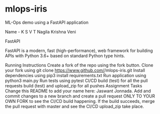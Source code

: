 # mlops-iris
ML-Ops demo using a FastAPI application

Name - 
K S V T Nagila Krishna Veni

FastAPI

FastAPI is a modern, fast (high-performance), web framework for building APIs with Python 3.6+ based on standard Python type hints.


Running Instructions
Create a fork of the repo using the fork button.
Clone your fork using git clone https://www.github.com/<your-username>/mlops-iris.git
Install dependencies using pip3 install requirements.txt
Run application using python3 main.py
Run tests using pytest
CI/CD
build (test) for all the pull requests
build (test) and upload_zip for all pushes
Assignment Tasks
Change this README to add your name here: Jaswant Jonnada.
Add and commit changes to a new branch and create a pull request ONLY TO YOUR OWN FORK to see the CI/CD build happening. If the build succeeds, merge the pull request with master and see the CI/CD upload_zip take place.

